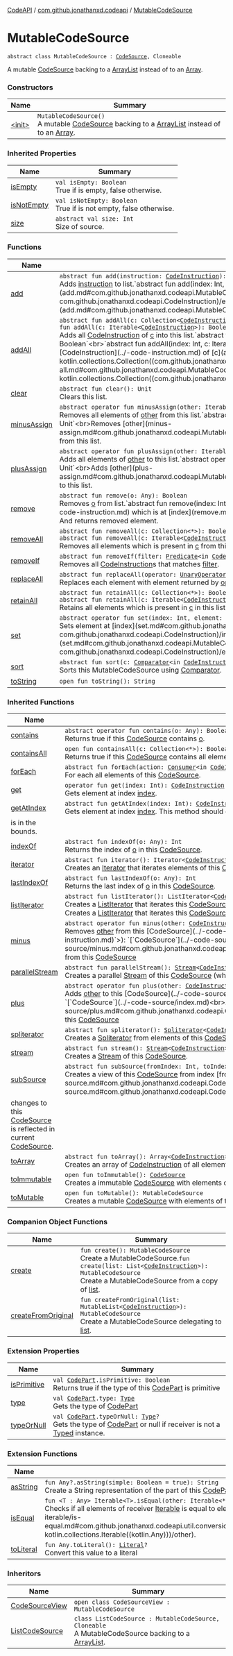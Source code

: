 [CodeAPI](../../index.md) / [com.github.jonathanxd.codeapi](../index.md) / [MutableCodeSource](.)

# MutableCodeSource

`abstract class MutableCodeSource : `[`CodeSource`](../-code-source/index.md)`, Cloneable`

A mutable [CodeSource](../-code-source/index.md) backing to a [ArrayList](http://docs.oracle.com/javase/6/docs/api/java/util/ArrayList.html) instead of to an [Array](#).

### Constructors

| Name | Summary |
|---|---|
| [&lt;init&gt;](-init-.md) | `MutableCodeSource()`<br>A mutable [CodeSource](../-code-source/index.md) backing to a [ArrayList](http://docs.oracle.com/javase/6/docs/api/java/util/ArrayList.html) instead of to an [Array](#). |

### Inherited Properties

| Name | Summary |
|---|---|
| [isEmpty](../-code-source/is-empty.md) | `val isEmpty: Boolean`<br>True if is empty, false otherwise. |
| [isNotEmpty](../-code-source/is-not-empty.md) | `val isNotEmpty: Boolean`<br>True if is not empty, false otherwise. |
| [size](../-code-source/size.md) | `abstract val size: Int`<br>Size of source. |

### Functions

| Name | Summary |
|---|---|
| [add](add.md) | `abstract fun add(instruction: `[`CodeInstruction`](../-code-instruction.md)`): Boolean`<br>Adds [instruction](add.md#com.github.jonathanxd.codeapi.MutableCodeSource$add(com.github.jonathanxd.codeapi.CodeInstruction)/instruction) to list.`abstract fun add(index: Int, element: `[`CodeInstruction`](../-code-instruction.md)`): Unit`<br>Adds [element](add.md#com.github.jonathanxd.codeapi.MutableCodeSource$add(kotlin.Int, com.github.jonathanxd.codeapi.CodeInstruction)/element) at [index](add.md#com.github.jonathanxd.codeapi.MutableCodeSource$add(kotlin.Int, com.github.jonathanxd.codeapi.CodeInstruction)/index). |
| [addAll](add-all.md) | `abstract fun addAll(c: Collection<`[`CodeInstruction`](../-code-instruction.md)`>): Boolean`<br>`fun addAll(c: Iterable<`[`CodeInstruction`](../-code-instruction.md)`>): Boolean`<br>Adds all [CodeInstruction](../-code-instruction.md) of [c](add-all.md#com.github.jonathanxd.codeapi.MutableCodeSource$addAll(kotlin.collections.Collection((com.github.jonathanxd.codeapi.CodeInstruction)))/c) into this list.`abstract fun addAll(index: Int, c: Collection<`[`CodeInstruction`](../-code-instruction.md)`>): Boolean`<br>`abstract fun addAll(index: Int, c: Iterable<`[`CodeInstruction`](../-code-instruction.md)`>): Boolean`<br>Adds all [CodeInstruction](../-code-instruction.md) of [c](add-all.md#com.github.jonathanxd.codeapi.MutableCodeSource$addAll(kotlin.Int, kotlin.collections.Collection((com.github.jonathanxd.codeapi.CodeInstruction)))/c) into this list at [index](add-all.md#com.github.jonathanxd.codeapi.MutableCodeSource$addAll(kotlin.Int, kotlin.collections.Collection((com.github.jonathanxd.codeapi.CodeInstruction)))/index). |
| [clear](clear.md) | `abstract fun clear(): Unit`<br>Clears this list. |
| [minusAssign](minus-assign.md) | `abstract operator fun minusAssign(other: Iterable<`[`CodeInstruction`](../-code-instruction.md)`>): Unit`<br>Removes all elements of [other](minus-assign.md#com.github.jonathanxd.codeapi.MutableCodeSource$minusAssign(kotlin.collections.Iterable((com.github.jonathanxd.codeapi.CodeInstruction)))/other) from this list.`abstract operator fun minusAssign(other: `[`CodeInstruction`](../-code-instruction.md)`): Unit`<br>Removes [other](minus-assign.md#com.github.jonathanxd.codeapi.MutableCodeSource$minusAssign(com.github.jonathanxd.codeapi.CodeInstruction)/other) from this list. |
| [plusAssign](plus-assign.md) | `abstract operator fun plusAssign(other: Iterable<`[`CodeInstruction`](../-code-instruction.md)`>): Unit`<br>Adds all elements of [other](plus-assign.md#com.github.jonathanxd.codeapi.MutableCodeSource$plusAssign(kotlin.collections.Iterable((com.github.jonathanxd.codeapi.CodeInstruction)))/other) to this list.`abstract operator fun plusAssign(other: `[`CodeInstruction`](../-code-instruction.md)`): Unit`<br>Adds [other](plus-assign.md#com.github.jonathanxd.codeapi.MutableCodeSource$plusAssign(com.github.jonathanxd.codeapi.CodeInstruction)/other) to this list. |
| [remove](remove.md) | `abstract fun remove(o: Any): Boolean`<br>Removes [o](remove.md#com.github.jonathanxd.codeapi.MutableCodeSource$remove(kotlin.Any)/o) from list.`abstract fun remove(index: Int): `[`CodeInstruction`](../-code-instruction.md)<br>Removes [CodeInstruction](../-code-instruction.md) which is at [index](remove.md#com.github.jonathanxd.codeapi.MutableCodeSource$remove(kotlin.Int)/index). And returns removed element. |
| [removeAll](remove-all.md) | `abstract fun removeAll(c: Collection<*>): Boolean`<br>`abstract fun removeAll(c: Iterable<`[`CodeInstruction`](../-code-instruction.md)`>): Boolean`<br>Removes all elements which is present in [c](remove-all.md#com.github.jonathanxd.codeapi.MutableCodeSource$removeAll(kotlin.collections.Collection((kotlin.Any)))/c) from this list. |
| [removeIf](remove-if.md) | `abstract fun removeIf(filter: `[`Predicate`](http://docs.oracle.com/javase/6/docs/api/java/util/function/Predicate.html)`<in `[`CodeInstruction`](../-code-instruction.md)`>): Boolean`<br>Removes all [CodeInstruction](../-code-instruction.md)s that matches [filter](remove-if.md#com.github.jonathanxd.codeapi.MutableCodeSource$removeIf(java.util.function.Predicate((com.github.jonathanxd.codeapi.CodeInstruction)))/filter). |
| [replaceAll](replace-all.md) | `abstract fun replaceAll(operator: `[`UnaryOperator`](http://docs.oracle.com/javase/6/docs/api/java/util/function/UnaryOperator.html)`<`[`CodeInstruction`](../-code-instruction.md)`>): Unit`<br>Replaces each element with element returned by [operator](replace-all.md#com.github.jonathanxd.codeapi.MutableCodeSource$replaceAll(java.util.function.UnaryOperator((com.github.jonathanxd.codeapi.CodeInstruction)))/operator). |
| [retainAll](retain-all.md) | `abstract fun retainAll(c: Collection<*>): Boolean`<br>`abstract fun retainAll(c: Iterable<`[`CodeInstruction`](../-code-instruction.md)`>): Boolean`<br>Retains all elements which is present in [c](retain-all.md#com.github.jonathanxd.codeapi.MutableCodeSource$retainAll(kotlin.collections.Collection((kotlin.Any)))/c) in this list. |
| [set](set.md) | `abstract operator fun set(index: Int, element: `[`CodeInstruction`](../-code-instruction.md)`): `[`CodeInstruction`](../-code-instruction.md)<br>Sets element at [index](set.md#com.github.jonathanxd.codeapi.MutableCodeSource$set(kotlin.Int, com.github.jonathanxd.codeapi.CodeInstruction)/index) to [element](set.md#com.github.jonathanxd.codeapi.MutableCodeSource$set(kotlin.Int, com.github.jonathanxd.codeapi.CodeInstruction)/element). |
| [sort](sort.md) | `abstract fun sort(c: `[`Comparator`](http://docs.oracle.com/javase/6/docs/api/java/util/Comparator.html)`<in `[`CodeInstruction`](../-code-instruction.md)`>): Unit`<br>Sorts this MutableCodeSource using [Comparator](sort.md#com.github.jonathanxd.codeapi.MutableCodeSource$sort(java.util.Comparator((com.github.jonathanxd.codeapi.CodeInstruction)))/c). |
| [toString](to-string.md) | `open fun toString(): String` |

### Inherited Functions

| Name | Summary |
|---|---|
| [contains](../-code-source/contains.md) | `abstract operator fun contains(o: Any): Boolean`<br>Returns true if this [CodeSource](../-code-source/index.md) contains [o](../-code-source/contains.md#com.github.jonathanxd.codeapi.CodeSource$contains(kotlin.Any)/o). |
| [containsAll](../-code-source/contains-all.md) | `open fun containsAll(c: Collection<*>): Boolean`<br>Returns true if this [CodeSource](../-code-source/index.md) contains all elements of [c](../-code-source/contains-all.md#com.github.jonathanxd.codeapi.CodeSource$containsAll(kotlin.collections.Collection((kotlin.Any)))/c). |
| [forEach](../-code-source/for-each.md) | `abstract fun forEach(action: `[`Consumer`](http://docs.oracle.com/javase/6/docs/api/java/util/function/Consumer.html)`<in `[`CodeInstruction`](../-code-instruction.md)`>): Unit`<br>For each all elements of this [CodeSource](../-code-source/index.md). |
| [get](../-code-source/get.md) | `operator fun get(index: Int): `[`CodeInstruction`](../-code-instruction.md)<br>Gets element at index [index](../-code-source/get.md#com.github.jonathanxd.codeapi.CodeSource$get(kotlin.Int)/index). |
| [getAtIndex](../-code-source/get-at-index.md) | `abstract fun getAtIndex(index: Int): `[`CodeInstruction`](../-code-instruction.md)<br>Gets element at index [index](../-code-source/get-at-index.md#com.github.jonathanxd.codeapi.CodeSource$getAtIndex(kotlin.Int)/index). This method should only be called if the index
is in the bounds. |
| [indexOf](../-code-source/index-of.md) | `abstract fun indexOf(o: Any): Int`<br>Returns the index of [o](../-code-source/index-of.md#com.github.jonathanxd.codeapi.CodeSource$indexOf(kotlin.Any)/o) in this [CodeSource](../-code-source/index.md). |
| [iterator](../-code-source/iterator.md) | `abstract fun iterator(): Iterator<`[`CodeInstruction`](../-code-instruction.md)`>`<br>Creates an [Iterator](#) that iterates elements of this [CodeSource](../-code-source/index.md). |
| [lastIndexOf](../-code-source/last-index-of.md) | `abstract fun lastIndexOf(o: Any): Int`<br>Returns the last index of [o](../-code-source/last-index-of.md#com.github.jonathanxd.codeapi.CodeSource$lastIndexOf(kotlin.Any)/o) in this [CodeSource](../-code-source/index.md). |
| [listIterator](../-code-source/list-iterator.md) | `abstract fun listIterator(): ListIterator<`[`CodeInstruction`](../-code-instruction.md)`>`<br>Creates a [ListIterator](#) that iterates this [CodeSource](../-code-source/index.md).`abstract fun listIterator(index: Int): ListIterator<`[`CodeInstruction`](../-code-instruction.md)`>`<br>Creates a [ListIterator](#) that iterates this [CodeSource](../-code-source/index.md) and starts at [index](../-code-source/list-iterator.md#com.github.jonathanxd.codeapi.CodeSource$listIterator(kotlin.Int)/index). |
| [minus](../-code-source/minus.md) | `abstract operator fun minus(other: `[`CodeInstruction`](../-code-instruction.md)`): `[`CodeSource`](../-code-source/index.md)<br>Removes [other](../-code-source/minus.md#com.github.jonathanxd.codeapi.CodeSource$minus(com.github.jonathanxd.codeapi.CodeInstruction)/other) from this [CodeSource](../-code-source/index.md).`abstract operator fun minus(other: Iterable<`[`CodeInstruction`](../-code-instruction.md)`>): `[`CodeSource`](../-code-source/index.md)<br>Removes all [CodeInstruction](../-code-instruction.md) of [other](../-code-source/minus.md#com.github.jonathanxd.codeapi.CodeSource$minus(kotlin.collections.Iterable((com.github.jonathanxd.codeapi.CodeInstruction)))/other) from this [CodeSource](../-code-source/index.md) |
| [parallelStream](../-code-source/parallel-stream.md) | `abstract fun parallelStream(): `[`Stream`](http://docs.oracle.com/javase/6/docs/api/java/util/stream/Stream.html)`<`[`CodeInstruction`](../-code-instruction.md)`>`<br>Creates a parallel [Stream](http://docs.oracle.com/javase/6/docs/api/java/util/stream/Stream.html) of this [CodeSource](../-code-source/index.md) (which may or may not be parallel). |
| [plus](../-code-source/plus.md) | `abstract operator fun plus(other: `[`CodeInstruction`](../-code-instruction.md)`): `[`CodeSource`](../-code-source/index.md)<br>Adds [other](../-code-source/plus.md#com.github.jonathanxd.codeapi.CodeSource$plus(com.github.jonathanxd.codeapi.CodeInstruction)/other) to this [CodeSource](../-code-source/index.md).`abstract operator fun plus(other: Iterable<`[`CodeInstruction`](../-code-instruction.md)`>): `[`CodeSource`](../-code-source/index.md)<br>Adds all [CodeInstruction](../-code-instruction.md) of [other](../-code-source/plus.md#com.github.jonathanxd.codeapi.CodeSource$plus(kotlin.collections.Iterable((com.github.jonathanxd.codeapi.CodeInstruction)))/other) to this [CodeSource](../-code-source/index.md) |
| [spliterator](../-code-source/spliterator.md) | `abstract fun spliterator(): `[`Spliterator`](http://docs.oracle.com/javase/6/docs/api/java/util/Spliterator.html)`<`[`CodeInstruction`](../-code-instruction.md)`>`<br>Creates a [Spliterator](http://docs.oracle.com/javase/6/docs/api/java/util/Spliterator.html) from elements of this [CodeSource](../-code-source/index.md). |
| [stream](../-code-source/stream.md) | `abstract fun stream(): `[`Stream`](http://docs.oracle.com/javase/6/docs/api/java/util/stream/Stream.html)`<`[`CodeInstruction`](../-code-instruction.md)`>`<br>Creates a [Stream](http://docs.oracle.com/javase/6/docs/api/java/util/stream/Stream.html) of this [CodeSource](../-code-source/index.md). |
| [subSource](../-code-source/sub-source.md) | `abstract fun subSource(fromIndex: Int, toIndex: Int): `[`CodeSource`](../-code-source/index.md)<br>Creates a view of this [CodeSource](../-code-source/index.md) from index [fromIndex](../-code-source/sub-source.md#com.github.jonathanxd.codeapi.CodeSource$subSource(kotlin.Int, kotlin.Int)/fromIndex) to index [toIndex](../-code-source/sub-source.md#com.github.jonathanxd.codeapi.CodeSource$subSource(kotlin.Int, kotlin.Int)/toIndex),
changes to this [CodeSource](../-code-source/index.md) is reflected in current [CodeSource](../-code-source/index.md). |
| [toArray](../-code-source/to-array.md) | `abstract fun toArray(): Array<`[`CodeInstruction`](../-code-instruction.md)`>`<br>Creates an array of [CodeInstruction](../-code-instruction.md) of all elements of this [CodeSource](../-code-source/index.md). |
| [toImmutable](../-code-source/to-immutable.md) | `open fun toImmutable(): `[`CodeSource`](../-code-source/index.md)<br>Creates a immutable [CodeSource](../-code-source/index.md) with elements of this [CodeSource](../-code-source/index.md). |
| [toMutable](../-code-source/to-mutable.md) | `open fun toMutable(): MutableCodeSource`<br>Creates a mutable [CodeSource](../-code-source/index.md) with elements of this [CodeSource](../-code-source/index.md). |

### Companion Object Functions

| Name | Summary |
|---|---|
| [create](create.md) | `fun create(): MutableCodeSource`<br>Create a MutableCodeSource.`fun create(list: List<`[`CodeInstruction`](../-code-instruction.md)`>): MutableCodeSource`<br>Create a MutableCodeSource from a copy of [list](create.md#com.github.jonathanxd.codeapi.MutableCodeSource.Companion$create(kotlin.collections.List((com.github.jonathanxd.codeapi.CodeInstruction)))/list). |
| [createFromOriginal](create-from-original.md) | `fun createFromOriginal(list: MutableList<`[`CodeInstruction`](../-code-instruction.md)`>): MutableCodeSource`<br>Create a MutableCodeSource delegating to [list](create-from-original.md#com.github.jonathanxd.codeapi.MutableCodeSource.Companion$createFromOriginal(kotlin.collections.MutableList((com.github.jonathanxd.codeapi.CodeInstruction)))/list). |

### Extension Properties

| Name | Summary |
|---|---|
| [isPrimitive](../../com.github.jonathanxd.codeapi.util/is-primitive.md) | `val `[`CodePart`](../-code-part/index.md)`.isPrimitive: Boolean`<br>Returns true if the type of this [CodePart](../-code-part/index.md) is primitive |
| [type](../../com.github.jonathanxd.codeapi.util/type.md) | `val `[`CodePart`](../-code-part/index.md)`.type: `[`Type`](http://docs.oracle.com/javase/6/docs/api/java/lang/reflect/Type.html)<br>Gets the type of [CodePart](../-code-part/index.md) |
| [typeOrNull](../../com.github.jonathanxd.codeapi.util/type-or-null.md) | `val `[`CodePart`](../-code-part/index.md)`.typeOrNull: `[`Type`](http://docs.oracle.com/javase/6/docs/api/java/lang/reflect/Type.html)`?`<br>Gets the type of [CodePart](../-code-part/index.md) or null if receiver is not a [Typed](../../com.github.jonathanxd.codeapi.base/-typed/index.md) instance. |

### Extension Functions

| Name | Summary |
|---|---|
| [asString](../../com.github.jonathanxd.codeapi.util/kotlin.-any/as-string.md) | `fun Any?.asString(simple: Boolean = true): String`<br>Create a String representation of the part of this [CodePart](../-code-part/index.md) |
| [isEqual](../../com.github.jonathanxd.codeapi.util.conversion/kotlin.collections.-iterable/is-equal.md) | `fun <T : Any> Iterable<T>.isEqual(other: Iterable<*>): Boolean`<br>Checks if all elements of receiver [Iterable](#) is equal to elements of [other](../../com.github.jonathanxd.codeapi.util.conversion/kotlin.collections.-iterable/is-equal.md#com.github.jonathanxd.codeapi.util.conversion$isEqual(kotlin.collections.Iterable((com.github.jonathanxd.codeapi.util.conversion.isEqual.T)), kotlin.collections.Iterable((kotlin.Any)))/other). |
| [toLiteral](../../com.github.jonathanxd.codeapi.util.conversion/kotlin.-any/to-literal.md) | `fun Any.toLiteral(): `[`Literal`](../../com.github.jonathanxd.codeapi.literal/-literal/index.md)`?`<br>Convert this value to a literal |

### Inheritors

| Name | Summary |
|---|---|
| [CodeSourceView](../-code-source-view/index.md) | `open class CodeSourceView : MutableCodeSource` |
| [ListCodeSource](../-list-code-source/index.md) | `class ListCodeSource : MutableCodeSource, Cloneable`<br>A MutableCodeSource backing to a [ArrayList](http://docs.oracle.com/javase/6/docs/api/java/util/ArrayList.html). |
